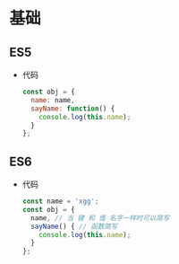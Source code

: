 # 基础

## ES5

  - 代码

    ```js
    const obj = {
      name: name,
      sayName: function() {
        console.log(this.name);
      }
    };
    ```

## ES6

  - 代码

    ```js
    const name = 'xgg';
    const obj = {
      name, // 当 键 和 值 名字一样时可以简写
      sayName() { // 函数简写
        console.log(this.name);
      }
    };
    ```
